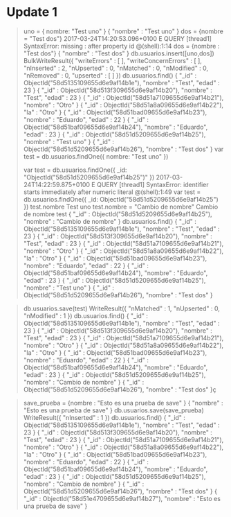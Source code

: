# Update 1

> uno  = { nombre: "Test uno" }
{ "nombre" : "Test uno" }
> dos = {nombre = "Test dos"}
2017-03-24T14:20:53.096+0100 E QUERY    [thread1] SyntaxError: missing : after property id @(shell):1:14
> dos = {nombre : "Test dos"}
{ "nombre" : "Test dos" }
> db.usuarios.insert([uno,dos])
BulkWriteResult({
	"writeErrors" : [ ],
	"writeConcernErrors" : [ ],
	"nInserted" : 2,
	"nUpserted" : 0,
	"nMatched" : 0,
	"nModified" : 0,
	"nRemoved" : 0,
	"upserted" : [ ]
})
> db.usuarios.find()
{ "_id" : ObjectId("58d5135109655d6e9af14b1e"), "nombre" : "Test", "edad" : 23 }
{ "_id" : ObjectId("58d513f309655d6e9af14b20"), "nombre" : "Test", "edad" : 23 }
{ "_id" : ObjectId("58d51a7109655d6e9af14b21"), "nombre" : "Otro" }
{ "_id" : ObjectId("58d51a8a09655d6e9af14b22"), "la" : "Otro" }
{ "_id" : ObjectId("58d51bad09655d6e9af14b23"), "nombre" : "Eduardo", "edad" : 22 }
{ "_id" : ObjectId("58d51baf09655d6e9af14b24"), "nombre" : "Eduardo", "edad" : 23 }
{ "_id" : ObjectId("58d51d5209655d6e9af14b25"), "nombre" : "Test uno" }
{ "_id" : ObjectId("58d51d5209655d6e9af14b26"), "nombre" : "Test dos" }
> var test = db.usuarios.findOne({ nombre: "Test uno" })
> 
> var test = db.usuarios.findOne({ _id: "ObjectId("58d51d5209655d6e9af14b25")" })
2017-03-24T14:22:59.875+0100 E QUERY    [thread1] SyntaxError: identifier starts immediately after numeric literal @(shell):1:49
> var test = db.usuarios.findOne({ _id: ObjectId("58d51d5209655d6e9af14b25") })
> test.nombre
Test uno
> test.nombre = "Cambio de nombre"
Cambio de nombre
> test
{
	"_id" : ObjectId("58d51d5209655d6e9af14b25"),
	"nombre" : "Cambio de nombre"
}
> db.usuarios.find()
{ "_id" : ObjectId("58d5135109655d6e9af14b1e"), "nombre" : "Test", "edad" : 23 }
{ "_id" : ObjectId("58d513f309655d6e9af14b20"), "nombre" : "Test", "edad" : 23 }
{ "_id" : ObjectId("58d51a7109655d6e9af14b21"), "nombre" : "Otro" }
{ "_id" : ObjectId("58d51a8a09655d6e9af14b22"), "la" : "Otro" }
{ "_id" : ObjectId("58d51bad09655d6e9af14b23"), "nombre" : "Eduardo", "edad" : 22 }
{ "_id" : ObjectId("58d51baf09655d6e9af14b24"), "nombre" : "Eduardo", "edad" : 23 }
{ "_id" : ObjectId("58d51d5209655d6e9af14b25"), "nombre" : "Test uno" }
{ "_id" : ObjectId("58d51d5209655d6e9af14b26"), "nombre" : "Test dos" }

> db.usuarios.save(test)
WriteResult({ "nMatched" : 1, "nUpserted" : 0, "nModified" : 1 })
> db.usuarios.find()
{ "_id" : ObjectId("58d5135109655d6e9af14b1e"), "nombre" : "Test", "edad" : 23 }
{ "_id" : ObjectId("58d513f309655d6e9af14b20"), "nombre" : "Test", "edad" : 23 }
{ "_id" : ObjectId("58d51a7109655d6e9af14b21"), "nombre" : "Otro" }
{ "_id" : ObjectId("58d51a8a09655d6e9af14b22"), "la" : "Otro" }
{ "_id" : ObjectId("58d51bad09655d6e9af14b23"), "nombre" : "Eduardo", "edad" : 22 }
{ "_id" : ObjectId("58d51baf09655d6e9af14b24"), "nombre" : "Eduardo", "edad" : 23 }
{ "_id" : ObjectId("58d51d5209655d6e9af14b25"), "nombre" : "Cambio de nombre" }
{ "_id" : ObjectId("58d51d5209655d6e9af14b26"), "nombre" : "Test dos" }ç



> save_prueba = {nombre : "Esto es una prueba de save" }
{ "nombre" : "Esto es una prueba de save" }
> db.usuarios.save(save_prueba)
WriteResult({ "nInserted" : 1 })
> db.usuarios.find()
{ "_id" : ObjectId("58d5135109655d6e9af14b1e"), "nombre" : "Test", "edad" : 23 }
{ "_id" : ObjectId("58d513f309655d6e9af14b20"), "nombre" : "Test", "edad" : 23 }
{ "_id" : ObjectId("58d51a7109655d6e9af14b21"), "nombre" : "Otro" }
{ "_id" : ObjectId("58d51a8a09655d6e9af14b22"), "la" : "Otro" }
{ "_id" : ObjectId("58d51bad09655d6e9af14b23"), "nombre" : "Eduardo", "edad" : 22 }
{ "_id" : ObjectId("58d51baf09655d6e9af14b24"), "nombre" : "Eduardo", "edad" : 23 }
{ "_id" : ObjectId("58d51d5209655d6e9af14b25"), "nombre" : "Cambio de nombre" }
{ "_id" : ObjectId("58d51d5209655d6e9af14b26"), "nombre" : "Test dos" }
{ "_id" : ObjectId("58d51e4709655d6e9af14b27"), "nombre" : "Esto es una prueba de save" }

